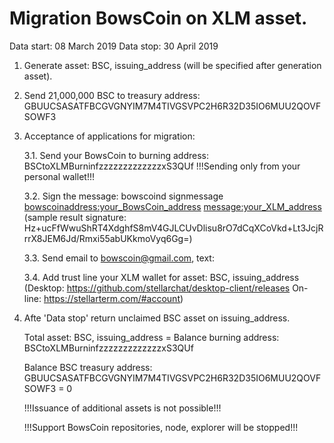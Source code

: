 # Migration BowsCoin on XLM asset. 
Data start: 08 March 2019
Data stop: 30 April 2019

1. Generate asset: BSC, issuing_address (will be specified after generation asset).

2. Send 21,000,000 BSC to treasury address: GBUUCSASATFBCGVGNYIM7M4TIVGSVPC2H6R32D35IO6MUU2QOVFSOWF3

3. Acceptance of applications for migration:

   3.1. Send your BowsCoin to burning address: BSCtoXLMBurninfzzzzzzzzzzzzzxS3QUf
   !!!Sending only from your personal wallet!!!
   
   3.2. Sign the message: bowscoind signmessage <bowscoinaddress:your_BowsCoin_address> <message:your_XLM_address>
   (sample result signature: Hz+ucFfWwuShRT4XdghfS8mV4GJLCUvDlisu8rO7dCqXCoVkd+Lt3JcjRrrX8JEM6Jd/Rmxi55abUKkmoVyq6Gg=)
   
   3.3. Send email to bowscoin@gmail.com, text:  <bowscoinaddress> <signature> <message> <amount>
   
   3.4. Add trust line your XLM wallet for asset: BSC, issuing_address
   (Desktop: https://github.com/stellarchat/desktop-client/releases On-line: https://stellarterm.com/#account)
 
4. Afte 'Data stop' return unclaimed BSC asset on issuing_address.

   Total asset: BSC, issuing_address = Balance burning address: BSCtoXLMBurninfzzzzzzzzzzzzzxS3QUf
   
   Balance BSC treasury address:
   GBUUCSASATFBCGVGNYIM7M4TIVGSVPC2H6R32D35IO6MUU2QOVFSOWF3 = 0
   
   !!!Issuance of additional assets is not possible!!!
   
   !!!Support BowsCoin repositories, node, explorer will be stopped!!!
   
